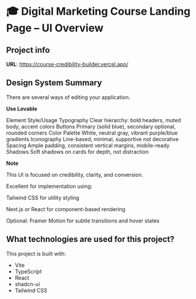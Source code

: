 # 🎓 Digital Marketing Course Landing Page – UI Overview

## Project info

**URL**: https://course-credibility-builder.vercel.app/

##  Design System Summary

There are several ways of editing your application.

**Use Lovable**

Element	Style/Usage
Typography	Clear hierarchy: bold headers, muted body, accent colors
Buttons	Primary (solid blue), secondary optional, rounded corners
Color Palette	White, neutral gray, vibrant purple/blue gradients
Iconography	Line-based, minimal, supportive not decorative
Spacing	Ample padding, consistent vertical margins, mobile-ready
Shadows	Soft shadows on cards for depth, not distraction

**Note**

This UI is focused on credibility, clarity, and conversion.

Excellent for implementation using:

Tailwind CSS for utility styling

Next.js or React for component-based rendering

Optional: Framer Motion for subtle transitions and hover states

## What technologies are used for this project?

This project is built with:

- Vite
- TypeScript
- React
- shadcn-ui
- Tailwind CSS



